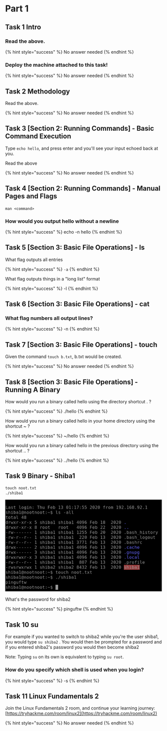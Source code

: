 # Part 1

## Task 1 Intro

### Read the above.

{% hint style="success" %}
No answer needed
{% endhint %}

### Deploy the machine attached to this task!

{% hint style="success" %}
No answer needed
{% endhint %}

## Task 2 Methodology

Read the above.

{% hint style="success" %}
No answer needed
{% endhint %}

## Task 3 \[Section 2: Running Commands\] - Basic Command Execution

Type `echo hello`, and press enter and you'll see your input echoed back at you.

Read the above

{% hint style="success" %}
No answer needed
{% endhint %}

## Task 4 \[Section 2: Running Commands\] - Manual Pages and Flags

`man <command>`

### How would you output hello without a newline

{% hint style="success" %}
echo -n hello
{% endhint %}

## Task 5 \[Section 3: Basic File Operations\] - ls

What flag outputs all entries

{% hint style="success" %}
`-a`
{% endhint %}

What flag outputs things in a "long list" format

{% hint style="success" %}
-l
{% endhint %}

## Task 6 \[Section 3: Basic File Operations\] - cat

### What flag numbers all output lines?

{% hint style="success" %}
-n
{% endhint %}

## Task 7 \[Section 3: Basic File Operations\] - touch

Given the command `touch b.txt`, b.txt would be created.

{% hint style="success" %}
No answer needed
{% endhint %}

## Task 8 \[Section 3: Basic File Operations\] - Running A Binary

How would you run a binary called hello using the directory shortcut . ?

{% hint style="success" %}
./hello
{% endhint %}

How would you run a binary called hello in your home directory using the shortcut ~ ?

{% hint style="success" %}
~/hello
{% endhint %}

How would you run a binary called hello in the previous directory using the shortcut .. ?

{% hint style="success" %}
../hello
{% endhint %}

## Task 9 Binary - Shiba1

```text
touch noot.txt
./shiba1
```

![](../.gitbook/assets/image%20%28176%29.png)

What's the password for shiba2

{% hint style="success" %}
pinguftw
{% endhint %}

## Task 10 su

For example if you wanted to switch to shiba2 while you're the user shiba1, you would type `su shiba2` . You would then be prompted for a password and if you entered shiba2's password you would then become shiba2

Note: Typing `su` on its own is equivalent to typing `su root`. 

### How do you specify which shell is used when you login?

{% hint style="success" %}
-s
{% endhint %}

## Task 11 Linux Fundamentals 2

Join the Linux Fundamentals 2 room, and continue your learning journey: [https://tryhackme.com/room/linux2](https://tryhackme.com/room/linux2)

{% hint style="success" %}
No answer needed
{% endhint %}

